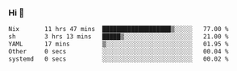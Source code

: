 ### Hi 👋

<!--START_SECTION:waka-->

```txt
Nix       11 hrs 47 mins  ███████████████████▒░░░░░   77.00 %
sh        3 hrs 13 mins   █████▒░░░░░░░░░░░░░░░░░░░   21.00 %
YAML      17 mins         ▒░░░░░░░░░░░░░░░░░░░░░░░░   01.95 %
Other     0 secs          ░░░░░░░░░░░░░░░░░░░░░░░░░   00.04 %
systemd   0 secs          ░░░░░░░░░░░░░░░░░░░░░░░░░   00.02 %
```

<!--END_SECTION:waka-->
